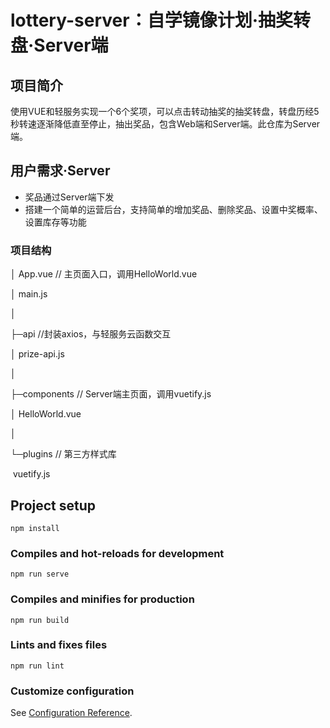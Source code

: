# lottery-server：自学镜像计划·抽奖转盘·Server端

## 项目简介

使用VUE和轻服务实现一个6个奖项，可以点击转动抽奖的抽奖转盘，转盘历经5秒转速逐渐降低直至停止，抽出奖品，包含Web端和Server端。此仓库为Server端。

## 用户需求·Server

- 奖品通过Server端下发
- 搭建一个简单的运营后台，支持简单的增加奖品、删除奖品、设置中奖概率、设置库存等功能

### 项目结构

│  App.vue   // 主页面入口，调用HelloWorld.vue                                                              

│  main.js                                                                                                                                                                                                     

│                                                                                                                                                                                                              

├─api    //封装axios，与轻服务云函数交互                                                                                    

│      prize-api.js                                                                                                                                                                                            

│                                                                                                                                                                                                                                                                                                                                                                                                            

├─components         // Server端主页面，调用vuetify.js                                                                                                              

│      HelloWorld.vue                                                                                                                                                                                                                                                                                                                                          

│                                                                                                                                                                                                              

└─plugins    // 第三方样式库                                                                                                    

​        vuetify.js 

## Project setup
```
npm install
```

### Compiles and hot-reloads for development
```
npm run serve
```

### Compiles and minifies for production
```
npm run build
```

### Lints and fixes files
```
npm run lint
```

### Customize configuration
See [Configuration Reference](https://cli.vuejs.org/config/).
